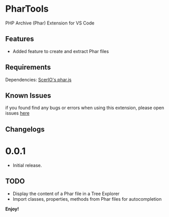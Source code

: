 # PharTools

PHP Archive (Phar) Extension for VS Code

## Features

- Added feature to create and extract Phar files

## Requirements

Dependencies: [ScerIO's phar.js](https://github.com/ScerIO/phar.js) 

## Known Issues

if you found find any bugs or errors when using this extension, please open issues [here](https://github.com/Mcbeany/PharTools/issues/new)

## Changelogs

# 0.0.1
 - Initial release.

## TODO
- Display the content of a Phar file in a Tree Explorer
- Import classes, properties, methods from Phar files for autocompletion

**Enjoy!**